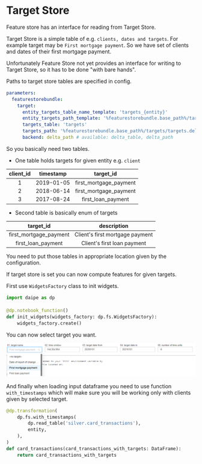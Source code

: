 # Target Store

Feature store has an interface for reading from Target Store.

Target Store is a simple table of e.g. `clients, dates and targets`. For
example target may be `First mortgage payment`. So we have set of
clients and dates of their first mortgage payment.

Unfortunately Feature Store not yet provides an interface for writing to
Target Store, so it has to be done "with bare hands".

Paths to target store tables are specified in config.

```yaml
parameters:
  featurestorebundle:
    target:
      entity_targets_table_name_template: 'targets_{entity}'
      entity_targets_path_template: '%featurestorebundle.base_path%/targets/{entity}.delta'
      targets_table: 'targets'
      targets_path: '%featurestorebundle.base_path%/targets/targets.delta'
      backend: delta_path # available: delta_table, delta_path
```

So you basically need two tables.

- One table holds targets for given entity e.g. `client`

| client_id  | timestamp  |       target_id        |
|:----------:|:----------:|:----------------------:|
|     1      | 2019-01-05 | first_mortgage_payment |
|     2      | 2018-06-14 | first_mortgage_payment |
|     3      | 2017-08-24 |   first_loan_payment   |

- Second table is basically enum of targets

|       target_id        |           description           |
|:----------------------:|:-------------------------------:|
| first_mortgage_payment | Client's first mortgage payment |
|   first_loan_payment   |   Client's first loan payment   |

You need to put those tables in appropriate location given by the
configuration.

If target store is set you can now compute features for given targets.

First use `WidgetsFactory` class to init widgets.

```python
import daipe as dp

@dp.notebook_function()
def init_widgets(widgets_factory: dp.fs.WidgetsFactory):
    widgets_factory.create()
```

You can now select target you want.

![](../images/target_widgets.png)

And finally when loading input dataframe you need to use function
`with_timestamps` which will make sure you will be working only with
clients given by selected target.

```python
@dp.transformation(
    dp.fs.with_timestamps(
        dp.read_table('silver.card_transactions'),
        entity,
    ),
)
def card_transactions(card_transactions_with_targets: DataFrame):
    return card_transactions_with_targets
```
